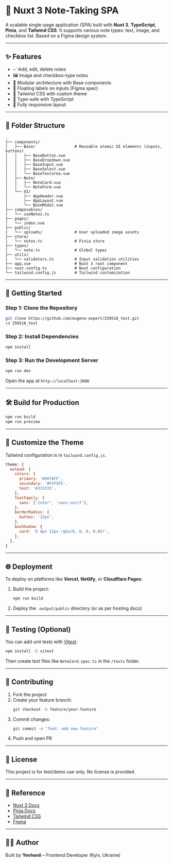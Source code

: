 # 📝 Nuxt 3 Note-Taking SPA

A scalable single-page application (SPA) built with **Nuxt 3**, **TypeScript**, **Pinia**, and **Tailwind CSS**. It supports various note types: text, image, and checkbox list. Based on a Figma design system.

---

## ✨ Features

- ✅ Add, edit, delete notes
- 🖼️ Image and checkbox-type notes
- 🧩 Modular architecture with Base components
- 🎨 Floating labels on inputs (Figma spec)
- 💠 Tailwind CSS with custom theme
- 🧠 Type-safe with TypeScript
- 📱 Fully responsive layout

---

## 📁 Folder Structure

```text
.
├── components/
│   ├── Base/                 # Reusable atomic UI elements (inputs, buttons)
│   │   ├── BaseButton.vue
│   │   ├── BaseDropdown.vue
│   │   ├── BaseInput.vue
│   │   ├── BaseSelect.vue
│   │   └── BaseTextarea.vue
│   ├── Note/
│   │   ├── NoteCard.vue
│   │   └── NoteForm.vue
│   └── UI/
│       ├── AppHeader.vue
│       ├── AppLayout.vue
│       └── BaseModal.vue
├── composables/
│   └── useNotes.ts
├── pages/
│   └── index.vue
├── public/
│   └── uploads/              # User uploaded image assets
├── store/
│   └── notes.ts              # Pinia store
├── types/
│   └── note.ts               # Global types
├── utils/
│   └── validators.ts         # Input validation utilities
├── app.vue                   # Nuxt 3 root component
├── nuxt.config.ts            # Nuxt configuration
└── tailwind.config.js        # Tailwind customization
```

---

## 🚀 Getting Started

### Step 1: Clone the Repository

```bash
git clone https://github.com/eugene-expert/250516_test.git
cd 250516_test
```

### Step 2: Install Dependencies

```bash
npm install
```

### Step 3: Run the Development Server

```bash
npm run dev
```

Open the app at `http://localhost:3000`

---

## 🛠️ Build for Production

```bash
npm run build
npm run preview
```

---

## 🧱 Customize the Theme

Tailwind configuration is in `tailwind.config.js`.

```js
theme: {
  extend: {
    colors: {
      primary: '#007AFF',
      secondary: '#F5F5F5',
      text: '#333333',
    },
    fontFamily: {
      sans: ['Inter', 'sans-serif'],
    },
    borderRadius: {
      button: '12px',
    },
    boxShadow: {
      card: '0 4px 12px rgba(0, 0, 0, 0.05)',
    },
  },
}
```

---

## 🌐 Deployment

To deploy on platforms like **Vercel**, **Netlify**, or **Cloudflare Pages**:

1. Build the project:
   ```bash
   npm run build
   ```
2. Deploy the `.output/public` directory (or as per hosting docs)

---

## 🧪 Testing (Optional)

You can add unit tests with [Vitest](https://vitest.dev/):

```bash
npm install -D vitest
```

Then create test files like `NoteCard.spec.ts` in the `/tests` folder.

---

## 👥 Contributing

1. Fork the project
2. Create your feature branch:
   ```bash
   git checkout -b feature/your-feature
   ```
3. Commit changes:
   ```bash
   git commit -m "feat: add new feature"
   ```
4. Push and open PR

---

## 📃 License

This project is for test/demo use only. No license is provided.

---

## 📌 Reference

- [Nuxt 3 Docs](https://nuxt.com/docs)
- [Pinia Docs](https://pinia.vuejs.org/)
- [Tailwind CSS](https://tailwindcss.com/)
- [Figma](https://www.figma.com/)

---

## 👨‍💻 Author

Built by **Yevhenii** – Frontend Developer (Kyiv, Ukraine)